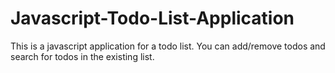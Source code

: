# Javascript-Todo-List-Application
This is a javascript application for a todo list. You can add/remove todos and search for todos in the existing list.
